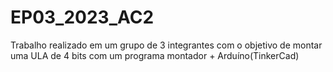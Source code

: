 # EP03_2023_AC2
Trabalho realizado em um grupo de 3 integrantes com o objetivo de montar uma ULA de 4 bits com um programa montador + Arduíno(TinkerCad)
